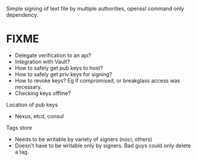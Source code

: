 Simple signing of text file by multiple authorities, openssl command only dependency.

FIXME
=====
- Delegate verification to an api?
- Integration with Vault?
- How to safely get pub keys to host?
- How to safely get priv keys for signing?
- How to revoke keys? Eg if compromised, or breakglass access was necessary.
- Checking keys offline?

Location of pub keys
- Nexus, etcd, consul

Tags store
- Needs to be writable by variety of signers (noci, others)
- Doesn't have to be writable only by signers. Bad guys could only delete a tag.
